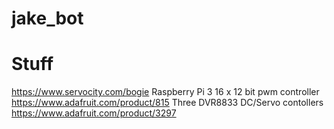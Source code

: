 # jake_bot

# Stuff
https://www.servocity.com/bogie
Raspberry Pi 3
16 x 12 bit pwm controller https://www.adafruit.com/product/815
Three DVR8833 DC/Servo contollers https://www.adafruit.com/product/3297
